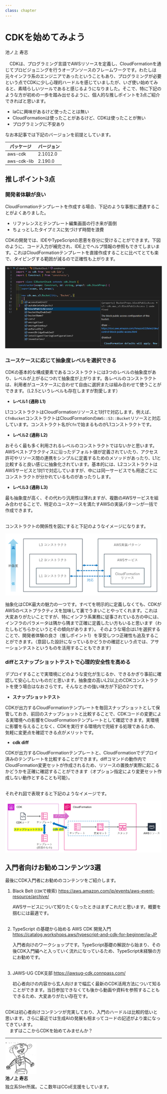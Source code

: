 ```yaml
---
class: chapter
---
```


# CDKを始めてみよう

<div class="flush-right">
池ノ上 寿志
</div>
<br>
　CDKは、プログラミング言語でAWSリソースを定義し、CloudFormationを通じてプロビジョニングを行うオープンソースのフレームワークです。わたしは元々インフラ系のエンジニアであったということもあり、プログラミングが必要という点でCDKに少し心理的ハードルを感じていましたが、いざ使い始めてみると、素晴らしいツールであると感じるようになりました。そこで、特に下記のような方が初めの一歩を踏み出せるように、個人的な推しポイントを3点ご紹介できればと思います。

* IaCに興味があるけど使ったことは無い
* CloudFormationは使ったことがあるけど、CDKは使ったことが無い
* プログラミングに不安あり

なお本記事では下記のバージョンを前提としています。

| パッケージ | バージョン |
| --- | --- |
| aws-cdk | 2.1012.0 |
| aws-cdk-lib | 2.190.0 |

## 推しポイント3点

### 開発者体験が良い

CloudFormationテンプレートを作成する場合、下記のような事態に遭遇することがよくありました。

* リファレンスとテンプレート編集画面の行き来が面倒
* ちょっとしたタイプミスに気づけず時間を浪費

CDKの開発では、IDEやTypeScriptの恩恵を存分に受けることができます。下図のように、コード入力が補完され、IDE上でヘルプ情報の参照もできてしまいます。これはCloudFormationテンプレートを直接作成することに比べてとても楽で、タイピングする範囲が減るので正確性も上がります。

<img src="images/chap-ikngm-cdk/vscode.png">

### ユースケースに応じて抽象度レベルを選択できる

CDKの基本的な構成要素であるコンストラクトには3つのレベルの抽象度があり、レベルが上がるにつれて抽象度が上がります。各レベルのコンストラクトは、利用者がユースケースに合わせて自由に選択または組み合わせて使うことができます。（L2.5というレベルも存在しますが割愛します）

- **レベル1 (通称 L1)**

L1コンストラクトはCloudFormationリソースと1対1で対応します。例えば、`CfnBucket`コンストラクトはCloudFormationの`AWS::S3::Bucket`リソースと対応しています。コンストラクト名が`Cfn`で始まるものがL1コンストラクトです。

- **レベル2 (通称 L2)**

おそらく最も多く利用されるレベルのコンストラクトではないかと思います。AWSベストプラクティスに沿ったデフォルト値が定義されていたり、アクセス許可やリソース間の連携をシンプルに定義するためのメソッドがあったり、L1と比較すると良い感じに抽象化されています。基本的には、L2コンストラクトはAWSサービスと1対1で対応していますが、中には同一サービスでも用途ごとにコンストラクトが分かれているものがあったりします。

- **レベル3 (通称 L3)**

最も抽象度が高く、その代わり汎用性は薄れますが、複数のAWSサービスを組み合わせることで、特定のユースケースを満たすAWSの実装パターンが一括で作成できます。<br><br>

コンストラクトの関係性を図にすると下記のようなイメージになります。

<img src="images/chap-ikngm-cdk/construct.png">

抽象化はCDK最大の魅力の一つです。すべてを明示的に定義しなくても、CDKがAWSのベストプラクティスを加味して裏でうまいことやってくれます。これは大変ありがたいことですが、特にインフラ系業務に従事されている方の中には、インフラのパラメータは隅から隅まで正確に定義したい方もいると思います（わたしもどちらかというとその傾向があります）。
そのような場合はL1を選択することで、開発者体験の良さ（推しポイント1）を享受しつつ正確性も追及することができます。（意図した設計になっているかどうかの確認という点では、アサーションテストというものを活用することもできます）

### diffとスナップショットテストで心理的安全性を高める

デプロイすることで実環境にどのような変化が生じるか、できるかぎり事前に確認して安心したいものだと思います。抽象度の高いL2以上のCDKコンストラクトを使う場合はなおさらです。そんなときの強い味方が下記の2つです。

- **スナップショットテスト**

CDKが出力するCloudFormationテンプレートを毎回スナップショットとして保管しておき、前回のスナップショットと比較することで、CDKコードの変更による実環境への影響をCloudFormationテンプレートとして確認できます。実環境に影響を与えることなく、CDKを実行する環境内で完結する処理であるため、気軽に変更点を確認できる点がメリットです。

- **cdk diff**

CDKが出力するCloudFormationテンプレートと、CloudFormationでデプロイ済みのテンプレートを比較することができます。diffコマンドの動作内でCloudFormation変更セットが作成されるため、リソースの置換が実際に起こるかどうかを正確に確認することができます（オプション指定により変更セット作成しない動作とすることも可能）。<br><br>

それぞれ図で表現すると下記のようなイメージです。

<img src="images/chap-ikngm-cdk/test-diff.png">

## 入門者向けお勧めコンテンツ3選

最後にCDK入門者にお勧めのコンテンツをご紹介します。

1. Black Belt (`CDK`で検索) <span class="footnote">https://aws.amazon.com/jp/events/aws-event-resource/archive/</span>

    AWSサービスについて知りたくなったときはまずこれだと思います。概要を掴むには最適です。<br><br>

1. TypeScript の基礎から始める AWS CDK 開発入門 <span class="footnote">https://catalog.workshops.aws/typescript-and-cdk-for-beginner/ja-JP</span>

    入門者向けのワークショップです。TypeScript基礎の解説から始まり、その後CDK入門編へと入っていく流れになっているため、TypeScript未経験の方にお勧めです。<br><br>

1. JAWS-UG CDK支部 <span class="footnote">https://jawsug-cdk.connpass.com/</span>

    初心者向けの内容から玄人向けまで幅広く最新のCDK活用方法について知ることができます。当日参加できなくても後から動画や資料を参照することもできるため、大変ありがたい存在です。<br><br>

CDKは初心者向けコンテンツが充実しており、入門のハードルは比較的低いと思います。さらに最近では生成AIの発展も相まってコードの記述がより楽になってきています。<br>
　まずはここからCDKを始めてみませんか？

---

<div class="author-profile">
    <img src="images/ikngm.jpg" width="20%">
    <div>
        <div>
            <b>池ノ上 寿志</b>
        </div>
    </div>
</div>
<p style="margin-top: 0.5em; margin-bottom: 2em;">
独立系SIer所属。ここ数年はCCoE支援をしています。
</p>